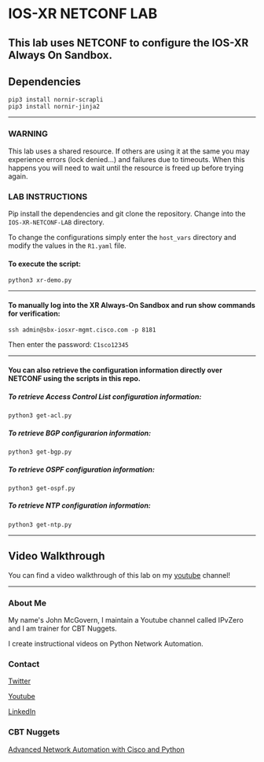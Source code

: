 # IOS-XR NETCONF LAB
This lab uses NETCONF to configure the IOS-XR Always On Sandbox.
-------------------------------------------------------------------
## Dependencies

```
pip3 install nornir-scrapli
pip3 install nornir-jinja2 
```
----------------------------------------------------------------
### WARNING
This lab uses a shared resource. If others are using it at the same you may experience errors (lock denied...) and failures due to timeouts.
When this happens you will need to wait until the resource is freed up before trying again.

### LAB INSTRUCTIONS
Pip install the dependencies and git clone the repository. Change into the ```IOS-XR-NETCONF-LAB``` directory.

To change the configurations simply enter the ```host_vars``` directory and modify the values in the ```R1.yaml``` file.

#### To execute the script:
```python3 xr-demo.py```

-------------------------------------------------

#### To manually log into the XR Always-On Sandbox and run show commands for verification:
```ssh admin@sbx-iosxr-mgmt.cisco.com -p 8181```

Then enter the password: 
```C1sco12345```

-------------------------------------------------

#### You can also retrieve the configuration information directly over NETCONF using the scripts in this repo.

##### To retrieve Access Control List configuration information:
```python3 get-acl.py```

##### To retrieve BGP configurarion information:
```python3 get-bgp.py```

##### To retrieve OSPF configuration information:
```python3 get-ospf.py```

##### To retrieve NTP configuration information:
```python3 get-ntp.py```

-------------------------------------------------
## Video Walkthrough
You can find a video walkthrough of this lab on my [youtube](https://www.youtube.com/watch?v=tFN7-jXX2dQ) channel!

---------------------------------------------
### About Me
My name's John McGovern, I maintain a Youtube channel called IPvZero and I am trainer for CBT Nuggets. 

I create instructional videos on Python Network Automation.

### Contact

[Twitter](https://twitter.com/IPvZero)

[Youtube](https://youtube.com/c/IPvZero)

[LinkedIn](https://www.linkedin.com/in/ipvzero)

### CBT Nuggets 

[Advanced Network Automation with Cisco and Python](http://learn.gg/adv-net)

